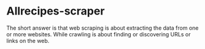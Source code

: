 # Allrecipes-scraper


The short answer is that web scraping is about extracting the data from one or more websites. While crawling is about finding or discovering URLs or links on the web.
